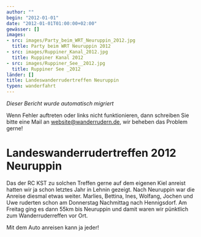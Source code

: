 ```yaml
---
author: ""
begin: "2012-01-01"
date: "2012-01-01T01:00:00+02:00"
gewässer: []
images:
- src: images/Party_beim_WRT_Neuruppin_2012.jpg
  title: Party beim WRT Neuruppin 2012
- src: images/Ruppiner_Kanal_2012.jpg
  title: Ruppiner Kanal 2012
- src: images/Ruppiner_See__2012.jpg
  title: Ruppiner See _2012
länder: []
title: Landeswanderrudertreffen Neuruppin
typen: wanderfahrt
---
```



*Dieser Bericht wurde automatisch migriert*

Wenn Fehler auftreten oder links nicht funktionieren, dann schreiben Sie bitte eine Mail an website@wanderrudern.de, wir beheben das Problem gerne!



# Landeswanderrudertreffen 2012 Neuruppin


Das der RC KST zu solchen Treffen gerne auf dem eigenen Kiel anreist hatten wir ja schon letztes Jahr in Lehnin gezeigt. Nach Neuruppin war die Anreise diesmal etwas weiter. Marlies, Bettina, Ines, Wolfang, Jochen und Uwe ruderten schon am Donnerstag Nachmittag nach Hennigsdorf. Am Freitag ging es dann 55km bis Neuruppin und damit waren wir pünktlich zum Wanderruderreffen vor Ort.

Mit dem Auto anreisen kann ja jeder!
